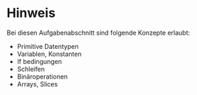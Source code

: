 # Hinweis 

Bei diesen Aufgabenabschnitt sind folgende Konzepte erlaubt:

- Primitive Datentypen
- Variablen, Konstanten
- If bedingungen
- Schleifen
- Binäroperationen
- Arrays, Slices
